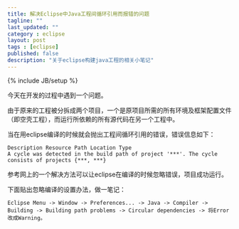 ```yaml
---
title: 解决Eclipse中Java工程间循环引用而报错的问题
tagline: ""
last_updated: ""
category : eclipse
layout: post
tags : [eclipse]
published: false
description: "关于eclipse构建java工程的相关小笔记"
---
```

{% include JB/setup %}

今天在开发的过程中遇到一个问题。  

由于原来的工程被分拆成两个项目，一个是原项目所需的所有环境及框架配置文件（即空壳工程），而运行所依赖的所有源代码在另一个工程中。  

当在用eclipse编译的时候就会抛出工程间循环引用的错误，错误信息如下：  
```
Description Resource Path Location Type
A cycle was detected in the build path of project '***'. The cycle consists of projects {***, ***}
```

参考网上的一个解决方法可以让eclipse在编译的时候忽略错误，项目成功运行。  

下面贴出忽略编译的设置办法，做一笔记：
```
Eclipse Menu -> Window -> Preferences... -> Java -> Compiler -> Building -> Building path problems -> Circular dependencies -> 将Error改成Warning。
```
